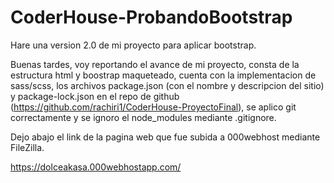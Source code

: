 # CoderHouse-ProbandoBootstrap
Hare una version 2.0 de mi proyecto para aplicar bootstrap.

Buenas tardes, voy reportando el avance de mi proyecto, consta de la estructura html y boostrap maqueteado, cuenta con la implementacion de sass/scss, los archivos package.json (con el nombre y descripcion del sitio) y package-lock.json en el repo de github (https://github.com/rachiri1/CoderHouse-ProyectoFinal), se aplico git correctamente y se ignoro el node_modules mediante .gitignore.

Dejo abajo el link de la pagina web que fue subida a 000webhost mediante FileZilla.

https://dolceakasa.000webhostapp.com/

